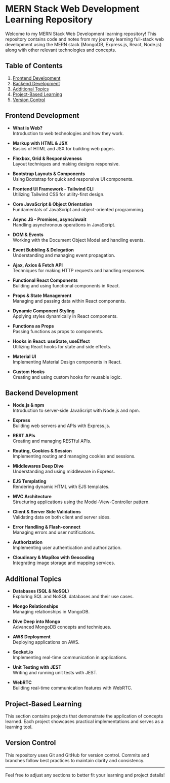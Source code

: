 # MERN Stack Web Development Learning Repository

Welcome to my MERN Stack Web Development learning repository! This repository contains code and notes from my journey learning full-stack web development using the MERN stack (MongoDB, Express.js, React, Node.js) along with other relevant technologies and concepts.

## Table of Contents

1. [Frontend Development](#frontend-development)
2. [Backend Development](#backend-development)
3. [Additional Topics](#additional-topics)
4. [Project-Based Learning](#project-based-learning)
5. [Version Control](#version-control)

## Frontend Development

- **What is Web?**  
  Introduction to web technologies and how they work.

- **Markup with HTML & JSX**  
  Basics of HTML and JSX for building web pages.

- **Flexbox, Grid & Responsiveness**  
  Layout techniques and making designs responsive.

- **Bootstrap Layouts & Components**  
  Using Bootstrap for quick and responsive UI components.

- **Frontend UI Framework - Tailwind CLI**  
  Utilizing Tailwind CSS for utility-first design.

- **Core JavaScript & Object Orientation**  
  Fundamentals of JavaScript and object-oriented programming.

- **Async JS - Promises, async/await**  
  Handling asynchronous operations in JavaScript.

- **DOM & Events**  
  Working with the Document Object Model and handling events.

- **Event Bubbling & Delegation**  
  Understanding and managing event propagation.

- **Ajax, Axios & Fetch API**  
  Techniques for making HTTP requests and handling responses.

- **Functional React Components**  
  Building and using functional components in React.

- **Props & State Management**  
  Managing and passing data within React components.

- **Dynamic Component Styling**  
  Applying styles dynamically in React components.

- **Functions as Props**  
  Passing functions as props to components.

- **Hooks in React: useState, useEffect**  
  Utilizing React hooks for state and side effects.

- **Material UI**  
  Implementing Material Design components in React.

- **Custom Hooks**  
  Creating and using custom hooks for reusable logic.

## Backend Development

- **Node.js & npm**  
  Introduction to server-side JavaScript with Node.js and npm.

- **Express**  
  Building web servers and APIs with Express.js.

- **REST APIs**  
  Creating and managing RESTful APIs.

- **Routing, Cookies & Session**  
  Implementing routing and managing cookies and sessions.

- **Middlewares Deep Dive**  
  Understanding and using middleware in Express.

- **EJS Templating**  
  Rendering dynamic HTML with EJS templates.

- **MVC Architecture**  
  Structuring applications using the Model-View-Controller pattern.

- **Client & Server Side Validations**  
  Validating data on both client and server sides.

- **Error Handling & Flash-connect**  
  Managing errors and user notifications.

- **Authorization**  
  Implementing user authentication and authorization.

- **Cloudinary & MapBox with Geocoding**  
  Integrating image storage and mapping services.

## Additional Topics

- **Databases (SQL & NoSQL)**  
  Exploring SQL and NoSQL databases and their use cases.

- **Mongo Relationships**  
  Managing relationships in MongoDB.

- **Dive Deep into Mongo**  
  Advanced MongoDB concepts and techniques.

- **AWS Deployment**  
  Deploying applications on AWS.

- **Socket.io**  
  Implementing real-time communication in applications.

- **Unit Testing with JEST**  
  Writing and running unit tests with JEST.

- **WebRTC**  
  Building real-time communication features with WebRTC.

## Project-Based Learning

This section contains projects that demonstrate the application of concepts learned. Each project showcases practical implementations and serves as a learning tool.

## Version Control

This repository uses Git and GitHub for version control. Commits and branches follow best practices to maintain clarity and consistency.

---

Feel free to adjust any sections to better fit your learning and project details!
